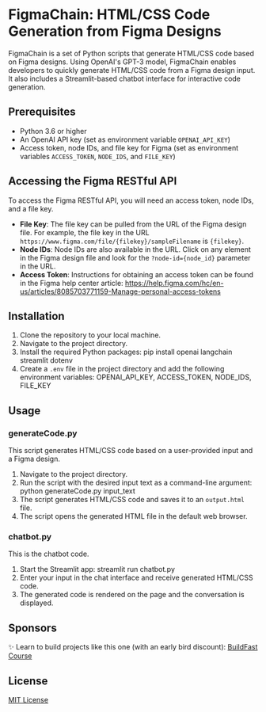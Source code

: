 # FigmaChain: HTML/CSS Code Generation from Figma Designs

FigmaChain is a set of Python scripts that generate HTML/CSS code based on Figma designs. Using OpenAI's GPT-3 model, FigmaChain enables developers to quickly generate HTML/CSS code from a Figma design input. It also includes a Streamlit-based chatbot interface for interactive code generation.

## Prerequisites

- Python 3.6 or higher
- An OpenAI API key (set as environment variable `OPENAI_API_KEY`)
- Access token, node IDs, and file key for Figma (set as environment variables `ACCESS_TOKEN`, `NODE_IDS`, and `FILE_KEY`)

## Accessing the Figma RESTful API

To access the Figma RESTful API, you will need an access token, node IDs, and a file key.

- **File Key**: The file key can be pulled from the URL of the Figma design file. For example, the file key in the URL `https://www.figma.com/file/{filekey}/sampleFilename` is `{filekey}`.
- **Node IDs**: Node IDs are also available in the URL. Click on any element in the Figma design file and look for the `?node-id={node_id}` parameter in the URL.
- **Access Token**: Instructions for obtaining an access token can be found in the Figma help center article: https://help.figma.com/hc/en-us/articles/8085703771159-Manage-personal-access-tokens


## Installation

1. Clone the repository to your local machine.
2. Navigate to the project directory.
3. Install the required Python packages: pip install openai langchain streamlit dotenv
4. Create a `.env` file in the project directory and add the following environment variables: OPENAI_API_KEY, ACCESS_TOKEN, NODE_IDS, FILE_KEY

## Usage

### generateCode.py

This script generates HTML/CSS code based on a user-provided input and a Figma design.

1. Navigate to the project directory.
2. Run the script with the desired input text as a command-line argument: python generateCode.py input_text
3. The script generates HTML/CSS code and saves it to an `output.html` file.
4. The script opens the generated HTML file in the default web browser.

### chatbot.py

This is the chatbot code. 

1. Start the Streamlit app: streamlit run chatbot.py
2. Enter your input in the chat interface and receive generated HTML/CSS code.
3. The generated code is rendered on the page and the conversation is displayed.

## Sponsors

✨ Learn to build projects like this one (with an early bird discount): [BuildFast Course](https://www.buildfastcourse.com/)

## License

[MIT License](LICENSE)



